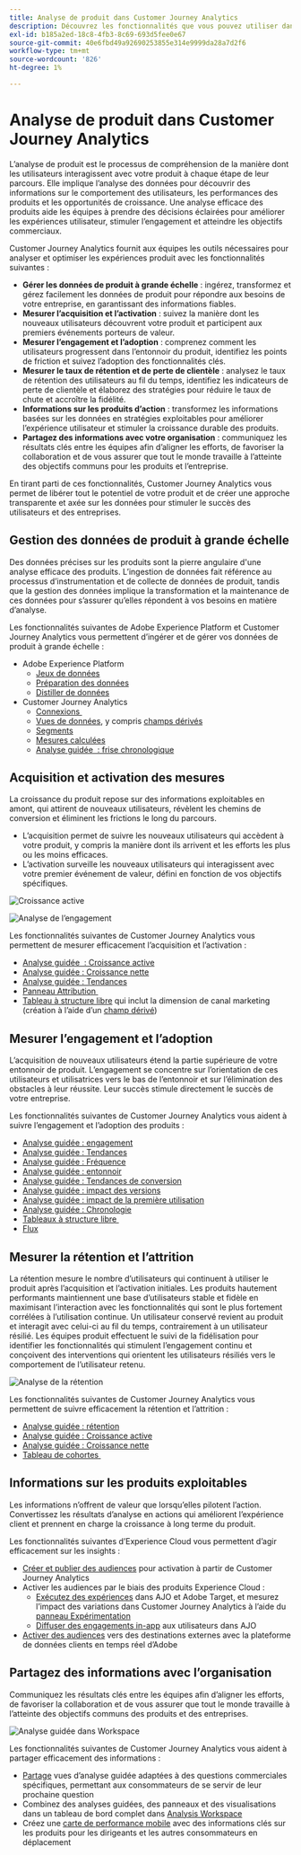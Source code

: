 ```yaml
---
title: Analyse de produit dans Customer Journey Analytics
description: Découvrez les fonctionnalités que vous pouvez utiliser dans Customer Journey Analytics pour effectuer efficacement une analyse de produit.
exl-id: b185a2ed-18c8-4fb3-8c69-693d5fee0e67
source-git-commit: 40e6fbd49a92690253855e314e9999da28a7d2f6
workflow-type: tm+mt
source-wordcount: '826'
ht-degree: 1%

---
```


# Analyse de produit dans Customer Journey Analytics

L’analyse de produit est le processus de compréhension de la manière dont les utilisateurs interagissent avec votre produit à chaque étape de leur parcours. Elle implique l’analyse des données pour découvrir des informations sur le comportement des utilisateurs, les performances des produits et les opportunités de croissance. Une analyse efficace des produits aide les équipes à prendre des décisions éclairées pour améliorer les expériences utilisateur, stimuler l’engagement et atteindre les objectifs commerciaux.

Customer Journey Analytics fournit aux équipes les outils nécessaires pour analyser et optimiser les expériences produit avec les fonctionnalités suivantes :

* **Gérer les données de produit à grande échelle** : ingérez, transformez et gérez facilement les données de produit pour répondre aux besoins de votre entreprise, en garantissant des informations fiables.
* **Mesurer l’acquisition et l’activation** : suivez la manière dont les nouveaux utilisateurs découvrent votre produit et participent aux premiers événements porteurs de valeur.
* **Mesurer l’engagement et l’adoption** : comprenez comment les utilisateurs progressent dans l’entonnoir du produit, identifiez les points de friction et suivez l’adoption des fonctionnalités clés.
* **Mesurer le taux de rétention et de perte de clientèle** : analysez le taux de rétention des utilisateurs au fil du temps, identifiez les indicateurs de perte de clientèle et élaborez des stratégies pour réduire le taux de chute et accroître la fidélité.
* **Informations sur les produits d’action** : transformez les informations basées sur les données en stratégies exploitables pour améliorer l’expérience utilisateur et stimuler la croissance durable des produits.
* **Partagez des informations avec votre organisation** : communiquez les résultats clés entre les équipes afin d’aligner les efforts, de favoriser la collaboration et de vous assurer que tout le monde travaille à l’atteinte des objectifs communs pour les produits et l’entreprise.

En tirant parti de ces fonctionnalités, Customer Journey Analytics vous permet de libérer tout le potentiel de votre produit et de créer une approche transparente et axée sur les données pour stimuler le succès des utilisateurs et des entreprises.

## Gestion des données de produit à grande échelle

Des données précises sur les produits sont la pierre angulaire d&#39;une analyse efficace des produits. L’ingestion de données fait référence au processus d’instrumentation et de collecte de données de produit, tandis que la gestion des données implique la transformation et la maintenance de ces données pour s’assurer qu’elles répondent à vos besoins en matière d’analyse.

Les fonctionnalités suivantes de Adobe Experience Platform et Customer Journey Analytics vous permettent d’ingérer et de gérer vos données de produit à grande échelle :

* Adobe Experience Platform
   * [Jeux de données&#x200B;](https://experienceleague.adobe.com/fr/docs/experience-platform/catalog/datasets/overview)
   * [Préparation des données&#x200B;](https://experienceleague.adobe.com/fr/docs/experience-platform/data-prep/home)
   * [Distiller de données&#x200B;](https://experienceleague.adobe.com/fr/docs/experience-platform/query/data-distiller/overview)
* Customer Journey Analytics
   * [Connexions &#x200B;](/help/connections/overview.md)
   * [Vues de données](/help/data-views/data-views.md), y compris [champs dérivés&#x200B;](/help/data-views/derived-fields/derived-fields.md)
   * [Segments &#x200B;](/help/components/filters/filters-overview.md)
   * [Mesures calculées](/help/components/calc-metrics/calc-metr-overview.md)
   * [Analyse guidée &#x200B; : frise chronologique&#x200B;](/help/guided-analysis/types/timeline.md)

## Acquisition et activation des mesures

La croissance du produit repose sur des informations exploitables en amont, qui attirent de nouveaux utilisateurs, révèlent les chemins de conversion et éliminent les frictions le long du parcours.

* L’acquisition permet de suivre les nouveaux utilisateurs qui accèdent à votre produit, y compris la manière dont ils arrivent et les efforts les plus ou les moins efficaces.
* L’activation surveille les nouveaux utilisateurs qui interagissent avec votre premier événement de valeur, défini en fonction de vos objectifs spécifiques.

![Croissance active](/help/guided-analysis/assets/active.png)

![Analyse de l’engagement](/help/guided-analysis/assets/feature-matrix.png)

Les fonctionnalités suivantes de Customer Journey Analytics vous permettent de mesurer efficacement l’acquisition et l’activation :

* [Analyse guidée &#x200B; : Croissance active](/help/guided-analysis/types/active-growth.md)
* [Analyse guidée : Croissance nette](/help/guided-analysis/types/net-growth.md)
* [Analyse guidée : Tendances](/help/guided-analysis//types/trends.md)
* [Panneau Attribution &#x200B;](/help/analysis-workspace/c-panels/attribution.md)
* [Tableau à structure libre](/help/analysis-workspace/c-panels/freeform-panel.md) qui inclut la dimension de canal marketing (création à l’aide d’un [champ dérivé](/help/data-views/derived-fields/derived-fields.md))

## Mesurer l’engagement et l’adoption

L’acquisition de nouveaux utilisateurs étend la partie supérieure de votre entonnoir de produit. L’engagement se concentre sur l’orientation de ces utilisateurs et utilisatrices vers le bas de l’entonnoir et sur l’élimination des obstacles à leur réussite. Leur succès stimule directement le succès de votre entreprise.

Les fonctionnalités suivantes de Customer Journey Analytics vous aident à suivre l’engagement et l’adoption des produits :

* [Analyse guidée : engagement](/help/guided-analysis/types/engagement.md)
* [Analyse guidée : Tendances](/help/guided-analysis/types/trends.md)
* [Analyse guidée : Fréquence](/help/guided-analysis/types/frequency.md)
* [Analyse guidée : entonnoir](/help/guided-analysis/types/funnel.md)
* [Analyse guidée : Tendances de conversion](/help/guided-analysis/types/conversion-trends.md)
* [Analyse guidée : impact des versions](/help/guided-analysis/types/release-impact.md)
* [Analyse guidée : impact de la première utilisation&#x200B;](/help/guided-analysis/types/first-use-impact.md)
* [Analyse guidée : Chronologie](/help/guided-analysis/types/timeline.md)
* [Tableaux à structure libre &#x200B;](/help/analysis-workspace/c-panels/freeform-panel.md)
* [Flux](/help/analysis-workspace/visualizations/c-flow/flow.md)

## Mesurer la rétention et l’attrition

La rétention mesure le nombre d’utilisateurs qui continuent à utiliser le produit après l’acquisition et l’activation initiales. Les produits hautement performants maintiennent une base d’utilisateurs stable et fidèle en maximisant l’interaction avec les fonctionnalités qui sont le plus fortement corrélées à l’utilisation continue. Un utilisateur conservé revient au produit et interagit avec celui-ci au fil du temps, contrairement à un utilisateur résilié. Les équipes produit effectuent le suivi de la fidélisation pour identifier les fonctionnalités qui stimulent l’engagement continu et conçoivent des interventions qui orientent les utilisateurs résiliés vers le comportement de l’utilisateur retenu.

![Analyse de la rétention](/help/guided-analysis/assets/retention.png)

Les fonctionnalités suivantes de Customer Journey Analytics vous permettent de suivre efficacement la rétention et l’attrition :

* [Analyse guidée : rétention](/help/guided-analysis/types/retention.md)&#x200B;
* [Analyse guidée : Croissance active](/help/guided-analysis/types/active-growth.md)
* [Analyse guidée : Croissance nette](/help/guided-analysis/types/net-growth.md)
* [Tableau de cohortes &#x200B;](/help/analysis-workspace/visualizations/cohort-table/cohort-analysis.md)

## Informations sur les produits exploitables

Les informations n’offrent de valeur que lorsqu’elles pilotent l’action. Convertissez les résultats d’analyse en actions qui améliorent l’expérience client et prennent en charge la croissance à long terme du produit.

Les fonctionnalités suivantes d’Experience Cloud vous permettent d’agir efficacement sur les insights :

* [Créer et publier des audiences](/help/components/audiences/publish.md)&#x200B; pour activation à partir de Customer Journey Analytics
* Activer les audiences par le biais des produits Experience Cloud :
   * [Exécutez des expériences](https://experienceleague.adobe.com/fr/docs/journey-optimizer/using/content-management/content-experiment/get-started-experiment) dans AJO et Adobe Target, et mesurez l’impact des variations dans Customer Journey Analytics à l’aide du [panneau Expérimentation](/help/analysis-workspace/c-panels/experimentation.md)
   * [Diffuser des engagements in-app](https://experienceleague.adobe.com/fr/docs/journey-optimizer/using/channels/in-app/get-started-in-app) aux utilisateurs dans AJO
* [Activer des audiences](https://experienceleague.adobe.com/fr/docs/experience-platform/destinations/ui/activate/activation-overview) vers des destinations externes avec la plateforme de données clients en temps réel d’Adobe&#x200B;

## Partagez des informations avec l’organisation&#x200B;

Communiquez les résultats clés entre les équipes afin d’aligner les efforts, de favoriser la collaboration et de vous assurer que tout le monde travaille à l’atteinte des objectifs communs des produits et des entreprises.

![Analyse guidée dans Workspace](assets/guided-analysis-workspace.png)

Les fonctionnalités suivantes de Customer Journey Analytics vous aident à partager efficacement des informations :

* [Partage](/help/analysis-workspace/curate-share/share-projects.md) vues d’analyse guidée adaptées à des questions commerciales spécifiques, permettant aux consommateurs de se servir de leur prochaine question
* Combinez des analyses guidées, des panneaux et des visualisations dans un tableau de bord complet dans [Analysis Workspace](/help/analysis-workspace/home.md)
* Créez une [carte de performance mobile](/help/mobile-app/home.md) avec des informations clés sur les produits pour les dirigeants et les autres consommateurs en déplacement
